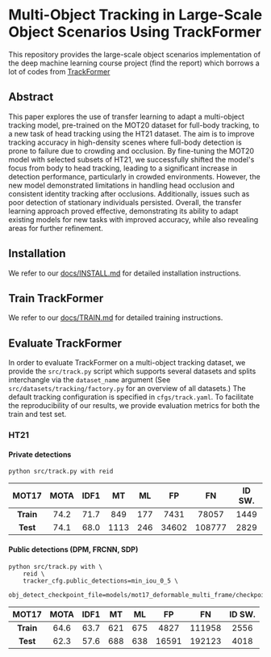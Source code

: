 # Multi-Object Tracking in Large-Scale Object Scenarios Using TrackFormer

This repository provides the large-scale object scenarios implementation of the deep machine learning course project (find the report) which borrows a lot of codes from [TrackFormer](https://github.com/timmeinhardt/trackformer)




## Abstract

This paper explores the use of transfer learning to adapt a multi-object tracking model, pre-trained on the MOT20 dataset for full-body tracking, to a new task of head tracking using the HT21 dataset. The aim is to improve tracking accuracy in high-density scenes where full-body detection is prone to failure due to crowding and occlusion. By fine-tuning the MOT20 model with selected subsets of HT21, we successfully shifted the model's focus from body to head tracking, leading to a significant increase in detection performance, particularly in crowded environments. However, the new model demonstrated limitations in handling head occlusion and consistent identity tracking after occlusions. Additionally, issues such as poor detection of stationary individuals persisted. Overall, the transfer learning approach proved effective, demonstrating its ability to adapt existing models for new tasks with improved accuracy, while also revealing areas for further refinement.


## Installation

We refer to our [docs/INSTALL.md](docs/INSTALL.md) for detailed installation instructions.

## Train TrackFormer

We refer to our [docs/TRAIN.md](docs/TRAIN.md) for detailed training instructions.

## Evaluate TrackFormer

In order to evaluate TrackFormer on a multi-object tracking dataset, we provide the `src/track.py` script which supports several datasets and splits interchangle via the `dataset_name` argument (See `src/datasets/tracking/factory.py` for an overview of all datasets.) The default tracking configuration is specified in `cfgs/track.yaml`. To facilitate the reproducibility of our results, we provide evaluation metrics for both the train and test set.

### HT21

#### Private detections

```
python src/track.py with reid
```

<center>

| MOT17     | MOTA         | IDF1           |       MT     |     ML     |     FP       |     FN              |  ID SW.      |
|  :---:    | :---:        |     :---:      |    :---:     | :---:      |    :---:     |   :---:             |  :---:       |
| **Train** |     74.2     |     71.7       |     849      | 177        |      7431    |      78057          |  1449        |
| **Test**  |     74.1     |     68.0       |    1113      | 246        |     34602    |     108777          |  2829        |

</center>

#### Public detections (DPM, FRCNN, SDP)

```
python src/track.py with \
    reid \
    tracker_cfg.public_detections=min_iou_0_5 \
    obj_detect_checkpoint_file=models/mot17_deformable_multi_frame/checkpoint_epoch_50.pth
```

<center>

| MOT17     | MOTA         | IDF1           |       MT     |     ML     |     FP       |     FN              |  ID SW.      |
|  :---:    | :---:        |     :---:      |    :---:     | :---:      |    :---:     |   :---:             |  :---:       |
| **Train** |     64.6     |     63.7       |    621       | 675        |     4827     |     111958          |  2556        |
| **Test**  |     62.3     |     57.6       |    688       | 638        |     16591    |     192123          |  4018        |

</center>


